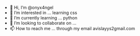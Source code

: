 - 👋 Hi, I’m @onyx4ngel
- 👀 I’m interested in ... learning css
- 🌱 I’m currently learning ... python
- 💞️ I’m looking to collaborate on ...
- 📫 How to reach me ... through my email avislayys2gmail.com

<!---
onyx4ngel/onyx4ngel is a ✨ special ✨ repository because its `README.md` (this file) appears on your GitHub profile.
You can click the Preview link to take a look at your changes.
--->
